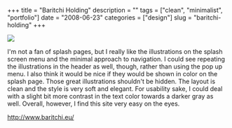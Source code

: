 +++
title = "Baritchi Holding"
description = ""
tags = ["clean", "minimalist", "portfolio"]
date = "2008-06-23"
categories = ["design"]
slug = "baritchi-holding"
+++


 

  <div id="screens-thumbs" class="clearfix">
    <div class="txt-center" id="design-submission"><a href="http://www.baritchi.eu/"><img id='bluga-thumbnail-1317' class='bluga-thumbnail large' src='//media.konigi.com/bluga/
wt485f9c5a6743a_0.jpg'/></a></div>  
  </div>   
<p>I'm not a fan of splash pages, but I really like the illustrations on the splash screen menu and the minimal approach to navigation. I could see repeating the illustrations in the header as well, though, rather than using the pop up menu. I also think it would be nice if they would be shown in color on the splash page. Those great illustrations shouldn't be hidden. The layout is clean and the style is very soft and elegant. For usability sake, I could deal with a slight bit more contrast in the text color towards a darker gray as well. Overall, however, I find this site very easy on the eyes.</p>
<p><a href="http://www.baritchi.eu/">http://www.baritchi.eu/</a></p>




